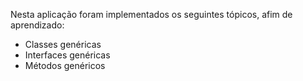 Nesta aplicação foram implementados os seguintes tópicos, afim de aprendizado:
* Classes genéricas
* Interfaces genéricas
* Métodos genéricos
